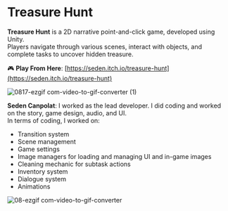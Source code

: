 # Treasure Hunt

**Treasure Hunt** is a 2D narrative point-and-click game, developed using Unity.  
Players navigate through various scenes, interact with objects, and complete tasks to uncover hidden treasure.

🎮 **Play From Here**: [https://seden.itch.io/treasure-hunt](https://seden.itch.io/treasure-hunt)



![0817-ezgif com-video-to-gif-converter (1)](https://github.com/user-attachments/assets/ef96054a-2af0-499f-baa4-dc5075536f82)



**Seden Canpolat**: I worked as the lead developer. I did coding and worked on the story, game design, audio, and UI.  
 In terms of coding, I worked on:
- Transition system  
- Scene management  
- Game settings  
- Image managers for loading and managing UI and in-game images  
- Cleaning mechanic for subtask actions  
- Inventory system  
- Dialogue system  
- Animations


 

![08-ezgif com-video-to-gif-converter](https://github.com/user-attachments/assets/9f42c219-b82c-45c6-acca-c74a4e86a7a8)
